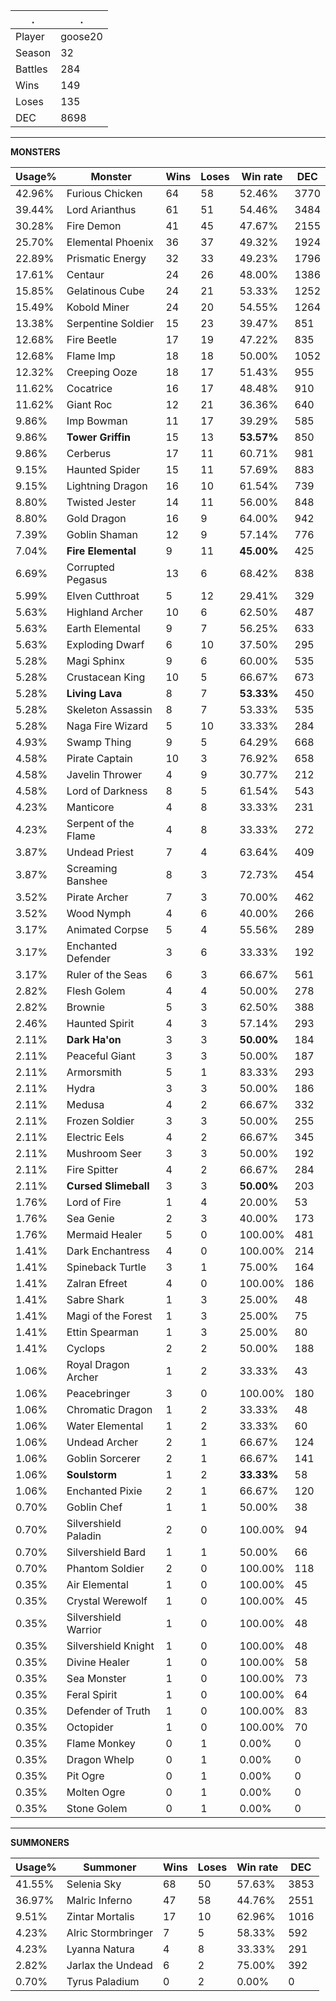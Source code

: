 .|.
|-|-
Player|goose20
Season|32
Battles|284
Wins|149
Loses|135
DEC|8698

---
**MONSTERS**

Usage%|Monster|Wins|Loses|Win rate|DEC|
-|-|-|-|-|-|
42.96%|Furious Chicken|64|58|52.46%|3770|
39.44%|Lord Arianthus|61|51|54.46%|3484|
30.28%|Fire Demon|41|45|47.67%|2155|
25.70%|Elemental Phoenix|36|37|49.32%|1924|
22.89%|Prismatic Energy|32|33|49.23%|1796|
17.61%|Centaur|24|26|48.00%|1386|
15.85%|Gelatinous Cube|24|21|53.33%|1252|
15.49%|Kobold Miner|24|20|54.55%|1264|
13.38%|Serpentine Soldier|15|23|39.47%|851|
12.68%|Fire Beetle|17|19|47.22%|835|
12.68%|Flame Imp|18|18|50.00%|1052|
12.32%|Creeping Ooze|18|17|51.43%|955|
11.62%|Cocatrice|16|17|48.48%|910|
11.62%|Giant Roc|12|21|36.36%|640|
9.86%|Imp Bowman|11|17|39.29%|585|
9.86%|**Tower Griffin**|15|13|**53.57%**|850|
9.86%|Cerberus|17|11|60.71%|981|
9.15%|Haunted Spider|15|11|57.69%|883|
9.15%|Lightning Dragon|16|10|61.54%|739|
8.80%|Twisted Jester|14|11|56.00%|848|
8.80%|Gold Dragon|16|9|64.00%|942|
7.39%|Goblin Shaman|12|9|57.14%|776|
7.04%|**Fire Elemental**|9|11|**45.00%**|425|
6.69%|Corrupted Pegasus|13|6|68.42%|838|
5.99%|Elven Cutthroat|5|12|29.41%|329|
5.63%|Highland Archer|10|6|62.50%|487|
5.63%|Earth Elemental|9|7|56.25%|633|
5.63%|Exploding Dwarf|6|10|37.50%|295|
5.28%|Magi Sphinx|9|6|60.00%|535|
5.28%|Crustacean King|10|5|66.67%|673|
5.28%|**Living Lava**|8|7|**53.33%**|450|
5.28%|Skeleton Assassin|8|7|53.33%|535|
5.28%|Naga Fire Wizard|5|10|33.33%|284|
4.93%|Swamp Thing|9|5|64.29%|668|
4.58%|Pirate Captain|10|3|76.92%|658|
4.58%|Javelin Thrower|4|9|30.77%|212|
4.58%|Lord of Darkness|8|5|61.54%|543|
4.23%|Manticore|4|8|33.33%|231|
4.23%|Serpent of the Flame|4|8|33.33%|272|
3.87%|Undead Priest|7|4|63.64%|409|
3.87%|Screaming Banshee|8|3|72.73%|454|
3.52%|Pirate Archer|7|3|70.00%|462|
3.52%|Wood Nymph|4|6|40.00%|266|
3.17%|Animated Corpse|5|4|55.56%|289|
3.17%|Enchanted Defender|3|6|33.33%|192|
3.17%|Ruler of the Seas|6|3|66.67%|561|
2.82%|Flesh Golem|4|4|50.00%|278|
2.82%|Brownie|5|3|62.50%|388|
2.46%|Haunted Spirit|4|3|57.14%|293|
2.11%|**Dark Ha'on**|3|3|**50.00%**|184|
2.11%|Peaceful Giant|3|3|50.00%|187|
2.11%|Armorsmith|5|1|83.33%|293|
2.11%|Hydra|3|3|50.00%|186|
2.11%|Medusa|4|2|66.67%|332|
2.11%|Frozen Soldier|3|3|50.00%|255|
2.11%|Electric Eels|4|2|66.67%|345|
2.11%|Mushroom Seer|3|3|50.00%|192|
2.11%|Fire Spitter|4|2|66.67%|284|
2.11%|**Cursed Slimeball**|3|3|**50.00%**|203|
1.76%|Lord of Fire|1|4|20.00%|53|
1.76%|Sea Genie|2|3|40.00%|173|
1.76%|Mermaid Healer|5|0|100.00%|481|
1.41%|Dark Enchantress|4|0|100.00%|214|
1.41%|Spineback Turtle|3|1|75.00%|164|
1.41%|Zalran Efreet|4|0|100.00%|186|
1.41%|Sabre Shark|1|3|25.00%|48|
1.41%|Magi of the Forest|1|3|25.00%|75|
1.41%|Ettin Spearman|1|3|25.00%|80|
1.41%|Cyclops|2|2|50.00%|188|
1.06%|Royal Dragon Archer|1|2|33.33%|43|
1.06%|Peacebringer|3|0|100.00%|180|
1.06%|Chromatic Dragon|1|2|33.33%|48|
1.06%|Water Elemental|1|2|33.33%|60|
1.06%|Undead Archer|2|1|66.67%|124|
1.06%|Goblin Sorcerer|2|1|66.67%|141|
1.06%|**Soulstorm**|1|2|**33.33%**|58|
1.06%|Enchanted Pixie|2|1|66.67%|120|
0.70%|Goblin Chef|1|1|50.00%|38|
0.70%|Silvershield Paladin|2|0|100.00%|94|
0.70%|Silvershield Bard|1|1|50.00%|66|
0.70%|Phantom Soldier|2|0|100.00%|118|
0.35%|Air Elemental|1|0|100.00%|45|
0.35%|Crystal Werewolf|1|0|100.00%|45|
0.35%|Silvershield Warrior|1|0|100.00%|48|
0.35%|Silvershield Knight|1|0|100.00%|48|
0.35%|Divine Healer|1|0|100.00%|58|
0.35%|Sea Monster|1|0|100.00%|73|
0.35%|Feral Spirit|1|0|100.00%|64|
0.35%|Defender of Truth|1|0|100.00%|83|
0.35%|Octopider|1|0|100.00%|70|
0.35%|Flame Monkey|0|1|0.00%|0|
0.35%|Dragon Whelp|0|1|0.00%|0|
0.35%|Pit Ogre|0|1|0.00%|0|
0.35%|Molten Ogre|0|1|0.00%|0|
0.35%|Stone Golem|0|1|0.00%|0|

---
**SUMMONERS**

Usage%|Summoner|Wins|Loses|Win rate|DEC|
-|-|-|-|-|-|
41.55%|Selenia Sky|68|50|57.63%|3853|
36.97%|Malric Inferno|47|58|44.76%|2551|
9.51%|Zintar Mortalis|17|10|62.96%|1016|
4.23%|Alric Stormbringer|7|5|58.33%|592|
4.23%|Lyanna Natura|4|8|33.33%|291|
2.82%|Jarlax the Undead|6|2|75.00%|392|
0.70%|Tyrus Paladium|0|2|0.00%|0|
